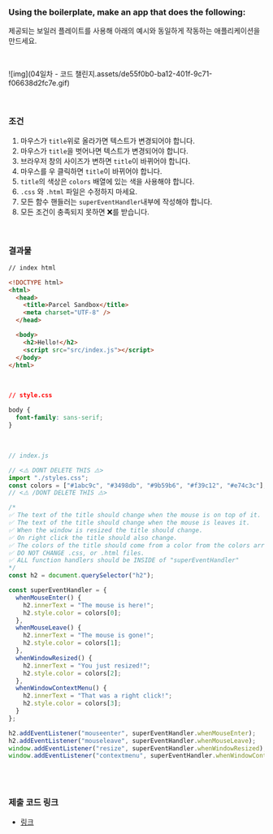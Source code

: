 ### Using the boilerplate, make an app that does the following:

제공되는 보일러 플레이트를 사용해 아래의 예시와 동일하게 작동하는 애플리케이션을 만드세요.

<br>

![img](04일차 - 코드 챌린지.assets/de55f0b0-ba12-401f-9c71-f06638d2fc7e.gif)

<br>

### 조건

1. 마우스가 `title`위로 올라가면 텍스트가 변경되어야 합니다.
2. 마우스가 `title`을 벗어나면 텍스트가 변경되어야 합니다.
3. 브라우저 창의 사이즈가 변하면 `title`이 바뀌어야 합니다.
4. 마우스를 우 클릭하면 `title`이 바뀌어야 합니다.
5. `title`의 색상은 `colors` 배열에 있는 색을 사용해야 합니다.
6. `.css` 와 `.html` 파일은 수정하지 마세요.
7. 모든 함수 핸들러는 `superEventHandler`내부에 작성해야 합니다.
8. 모든 조건이 충족되지 못하면 ❌를 받습니다.

<br>

### 결과물

```html
// index html

<!DOCTYPE html>
<html>
  <head>
    <title>Parcel Sandbox</title>
    <meta charset="UTF-8" />
  </head>

  <body>
    <h2>Hello!</h2>
    <script src="src/index.js"></script>
  </body>
</html>
```

<br>

```css
// style.css

body {
  font-family: sans-serif;
}

```

<br>

```js
// index.js

// <⚠️ DONT DELETE THIS ⚠️>
import "./styles.css";
const colors = ["#1abc9c", "#3498db", "#9b59b6", "#f39c12", "#e74c3c"];
// <⚠️ /DONT DELETE THIS ⚠️>

/*
✅ The text of the title should change when the mouse is on top of it.
✅ The text of the title should change when the mouse is leaves it.
✅ When the window is resized the title should change.
✅ On right click the title should also change.
✅ The colors of the title should come from a color from the colors array.
✅ DO NOT CHANGE .css, or .html files.
✅ ALL function handlers should be INSIDE of "superEventHandler"
*/
const h2 = document.querySelector("h2");

const superEventHandler = {
  whenMouseEnter() {
    h2.innerText = "The mouse is here!";
    h2.style.color = colors[0];
  },
  whenMouseLeave() {
    h2.innerText = "The mouse is gone!";
    h2.style.color = colors[1];
  },
  whenWindowResized() {
    h2.innerText = "You just resized!";
    h2.style.color = colors[2];
  },
  whenWindowContextMenu() {
    h2.innerText = "That was a right click!";
    h2.style.color = colors[3];
  }
};

h2.addEventListener("mouseenter", superEventHandler.whenMouseEnter);
h2.addEventListener("mouseleave", superEventHandler.whenMouseLeave);
window.addEventListener("resize", superEventHandler.whenWindowResized);
window.addEventListener("contextmenu", superEventHandler.whenWindowContextMenu);
```

<br>

<br>

### 제출 코드 링크

- [링크](https://codesandbox.io/s/stupefied-glitter-6te8tj)